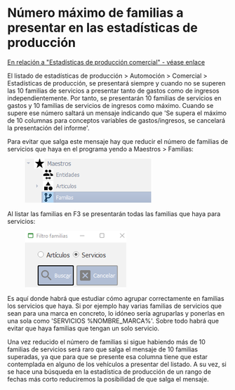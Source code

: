 # Número máximo de familias a presentar en las estadísticas de producción

[En relación a "Estadísticas de producción comercial" - véase enlace](../manuales/cuadro-de-mandos/clasificadores-de-marcas.md)

El listado de estadísticas de producción > Automoción > Comercial > Estadísticas de producción, se presentará siempre y cuando no se superen las 10 familias de servicios a presentar tanto de gastos como de ingresos independientemente. Por tanto, se presentarán 10 familias de servicios en gastos y 10 familias de servicios de ingresos como máximo. Cuando se supere ese número saltará un mensaje indicando que 'Se supera el máximo de 10 columnas para conceptos variables de gastos/ingresos, se cancelará la presentación del informe'.

Para evitar que salga este mensaje hay que reducir el número de familias de servicios que haya en el programa yendo a Maestros > Familias:​

<figure><img src="../.gitbook/assets/imagen (105) (4).png" alt=""><figcaption></figcaption></figure>

Al listar las familias en F3 se presentarán todas las familias que haya para servicios:

<figure><img src="../.gitbook/assets/imagen (6) (1) (3).png" alt=""><figcaption></figcaption></figure>

Es aquí donde habrá que estudiar cómo agrupar correctamente en familias los servicios que haya. Si por ejemplo hay varias familias de servicios que sean para una marca en concreto, lo idóneo sería agruparlas y ponerlas en una sola como 'SERVICIOS %NOMBRE\_MARCA%'. Sobre todo habrá que evitar que haya familias que tengan un solo servicio.

Una vez reducido el número de familias si sigue habiendo más de 10 familias de servicios será raro que salga el mensaje de 10 familias superadas, ya que para que se presente esa columna tiene que estar contemplada en alguno de los vehículos a presentar del listado. A su vez, si se hace una búsqueda en la estadística de producción de un rango de fechas más corto reduciremos la posibilidad de que salga el mensaje.

​
